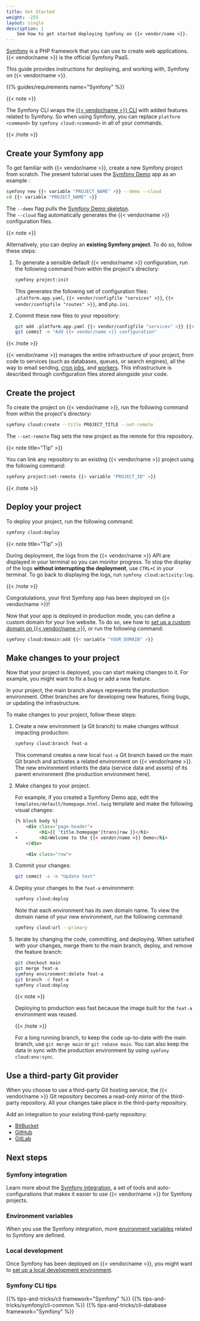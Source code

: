 ```yaml
---
title: Get Started
weight: -255
layout: single
description: |
    See how to get started deploying Symfony on {{< vendor/name >}}.
---
```


[Symfony](https://symfony.com/) is a PHP framework that you can use to create web applications.
{{< vendor/name >}} is the official Symfony PaaS.

This guide provides instructions for deploying, and working with, Symfony on {{< vendor/name >}}.

{{% guides/requirements name="Symfony" %}}

{{< note >}}

The Symfony CLI wraps the [{{< vendor/name >}} CLI](/administration/cli/_index.md) with added features related to Symfony.
So when using Symfony, you can replace `platform <command>` by `symfony cloud:<command>` in all of your commands.

{{< /note >}}

## Create your Symfony app

To get familiar with {{< vendor/name >}}, create a new Symfony project from scratch.
The present tutorial uses the [Symfony Demo](https://symfony.com/doc/current/setup.html#the-symfony-demo-application) app as an example :

```bash
symfony new {{< variable "PROJECT_NAME" >}} --demo --cloud
cd {{< variable "PROJECT_NAME" >}}
```

The `--demo` flag pulls the [Symfony Demo skeleton](https://github.com/symfony/demo).</br>
The `--cloud` flag automatically generates the {{< vendor/name >}} configuration files.

{{< note >}}

Alternatively, you can deploy an **existing Symfony project**.
To do so, follow these steps:

1. To generate a sensible default {{< vendor/name >}} configuration,
   run the following command from within the project's directory:

   ```bash
   symfony project:init
   ```

   This generates the following set of configuration files: `.platform.app.yaml`, `{{< vendor/configfile "services" >}}`, `{{< vendor/configfile "routes" >}}`, and `php.ini`.

2. Commit these new files to your repository:

   ```bash
   git add .platform.app.yaml {{< vendor/configfile "services" >}} {{< vendor/configfile "routes" >}} php.ini
   git commit -m "Add {{< vendor/name >}} configuration"
   ```

{{< /note >}}

{{< vendor/name >}} manages the entire infrastructure of your project,
from code to services (such as databases, queues, or search engines),
all the way to email sending, [cron jobs](./crons), and [workers](./workers).
This infrastructure is described through configuration files stored alongside your code.

## Create the project

To create the project on {{< vendor/name >}}, run the following command from within the project's directory:

```bash
symfony cloud:create --title PROJECT_TITLE --set-remote
```

The `--set-remote` flag sets the new project as the remote for this repository.

{{< note title="Tip" >}}

You can link any repository to an existing {{< vendor/name >}} project using the following command:

```bash
symfony project:set-remote {{< variable "PROJECT_ID" >}}
```

{{< /note >}}

## Deploy your project

To deploy your project, run the following command:

```bash
symfony cloud:deploy
```

{{< note title="Tip" >}}

During deployment, the logs from the {{< vendor/name >}} API are displayed in your terminal so you can monitor progress.
To stop the display of the logs **without interrupting the deployment**,
use `CTRL+C` in your terminal.
To go back to displaying the logs, run `symfony cloud:activity:log`.

{{< /note >}}

Congratulations, your first Symfony app has been deployed on {{< vendor/name >}}!

Now that your app is deployed in production mode,
you can define a custom domain for your live website.
To do so, see how to [set up a custom domain on {{< vendor/name >}}](/administration/web/configure-project.html#domains),
or run the following command:

```bash
symfony cloud:domain:add {{< variable "YOUR_DOMAIN" >}}
```

## Make changes to your project 

Now that your project is deployed, you can start making changes to it.
For example, you might want to fix a bug or add a new feature.

In your project, the main branch always represents the production environment.
Other branches are for developing new features, fixing bugs, or updating the infrastructure.

To make changes to your project, follow these steps:

1. Create a new environment (a Git branch) to make changes without impacting production:

   ```bash
   symfony cloud:branch feat-a
   ```

   This command creates a new local `feat-a` Git branch based on the main Git branch
   and activates a related environment on {{< vendor/name >}}.
   The new environment inherits the data (service data and assets) of its parent environment (the production environment here).

2. Make changes to your project.

   For example, if you created a Symfony Demo app,
   edit the `templates/default/homepage.html.twig` template and make the following visual changes:

   ```html {location="templates/default/homepage.html.twig"}
   {% block body %}
       <div class="page-header">
   -        <h1>{{ 'title.homepage'|trans|raw }}</h1>
   +        <h1>Welcome to the {{< vendor/name >}} Demo</h1>
       </div>

       <div class="row">

   ```

3. Commit your changes:

   ```bash
   git commit -a -m "Update text"
   ```

4. Deploy your changes to the `feat-a` environment:

   ```bash
   symfony cloud:deploy
   ```
   
   Note that each environment has its own domain name.
   To view the domain name of your new environment, run the following command:

   ```bash
   symfony cloud:url --primary
   ```

5. Iterate by changing the code, committing, and deploying.
   When satisfied with your changes, merge them to the main branch, deploy,
   and remove the feature branch:

   ```bash
   git checkout main
   git merge feat-a
   symfony environment:delete feat-a
   git branch -d feat-a
   symfony cloud:deploy
   ```

   {{< note >}}

   Deploying to production was fast because the image built for the `feat-a` environment was reused.

   {{< /note >}}

   For a long running branch, to keep the code up-to-date with the main branch, use `git merge main` or `git rebase main`.
   You can also keep the data in sync with the production environment by using `symfony cloud:env:sync`.

## Use a third-party Git provider

When you choose to use a third-party Git hosting service, the {{< vendor/name >}} Git
repository becomes a read-only mirror of the third-party repository. All your
changes take place in the third-party repository.

Add an integration to your existing third-party repository:

- [BitBucket](/integrations/source/bitbucket.md)
- [GitHub](/integrations/source/github.md)
- [GitLab](/integrations/source/gitlab.md)

## Next steps

### Symfony integration

Learn more about the [Symfony integration](./integration), 
a set of tools and auto-configurations that makes it easier to use {{< vendor/name >}} for Symfony projects.

### Environment variables

When you use the Symfony integration,
more [environment variables](./environment-variables) related to Symfony are defined.

### Local development

Once Symfony has been deployed on {{< vendor/name >}},
you might want to [set up a local development environment](./local).

### Symfony CLI tips

{{% tips-and-tricks/cli framework="Symfony" %}}
{{% tips-and-tricks/symfony/cli-common %}}
{{% tips-and-tricks/cli-database framework="Symfony" %}}
